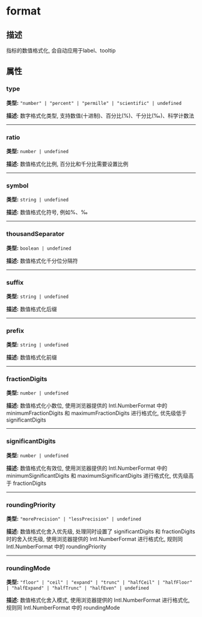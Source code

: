 # format
## 描述
指标的数值格式化, 会自动应用于label、tooltip


## 属性

### type

**类型:** `"number" | "percent" | "permille" | "scientific" | undefined`

**描述:**
数字格式化类型, 支持数值(十进制)、百分比(%)、千分比(‰)、科学计数法

---

### ratio

**类型:** `number | undefined`

**描述:**
数值格式化比例, 百分比和千分比需要设置比例

---

### symbol

**类型:** `string | undefined`

**描述:**
数值格式化符号, 例如%、‰

---

### thousandSeparator

**类型:** `boolean | undefined`

**描述:**
数值格式化千分位分隔符

---

### suffix

**类型:** `string | undefined`

**描述:**
数值格式化后缀

---

### prefix

**类型:** `string | undefined`

**描述:**
数值格式化前缀

---

### fractionDigits

**类型:** `number | undefined`

**描述:**
数值格式化小数位, 使用浏览器提供的 Intl.NumberFormat 中的 minimumFractionDigits 和 maximumFractionDigits 进行格式化, 优先级低于 significantDigits

---

### significantDigits

**类型:** `number | undefined`

**描述:**
数值格式化有效位, 使用浏览器提供的 Intl.NumberFormat 中的 minimumSignificantDigits 和 maximumSignificantDigits 进行格式化, 优先级高于 fractionDigits

---

### roundingPriority

**类型:** `"morePrecision" | "lessPrecision" | undefined`

**描述:**
数值格式化舍入优先级, 处理同时设置了 significantDigits 和 fractionDigits 时的舍入优先级, 使用浏览器提供的 Intl.NumberFormat 进行格式化, 规则同 Intl.NumberFormat 中的 roundingPriority

---

### roundingMode

**类型:** `"floor" | "ceil" | "expand" | "trunc" | "halfCeil" | "halfFloor" | "halfExpand" | "halfTrunc" | "halfEven" | undefined`

**描述:**
数值格式化舍入模式, 使用浏览器提供的 Intl.NumberFormat 进行格式化, 规则同 Intl.NumberFormat 中的 roundingMode